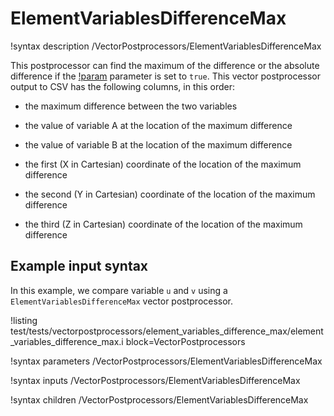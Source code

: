 # ElementVariablesDifferenceMax

!syntax description /VectorPostprocessors/ElementVariablesDifferenceMax

This postprocessor can find the maximum of the difference or the absolute difference if the
[!param](/VectorPostprocessors/ElementVariablesDifferenceMax/furthest_from_zero) parameter is set to `true`.
This vector postprocessor output to CSV has the following columns, in this order:

- the maximum difference between the two variables

- the value of variable A at the location of the maximum difference

- the value of variable B at the location of the maximum difference

- the first (X in Cartesian) coordinate of the location of the maximum difference

- the second (Y in Cartesian) coordinate of the location of the maximum difference

- the third (Z in Cartesian) coordinate of the location of the maximum difference


## Example input syntax

In this example, we compare variable `u` and `v` using a `ElementVariablesDifferenceMax` vector postprocessor.

!listing test/tests/vectorpostprocessors/element_variables_difference_max/element_variables_difference_max.i block=VectorPostprocessors

!syntax parameters /VectorPostprocessors/ElementVariablesDifferenceMax

!syntax inputs /VectorPostprocessors/ElementVariablesDifferenceMax

!syntax children /VectorPostprocessors/ElementVariablesDifferenceMax
